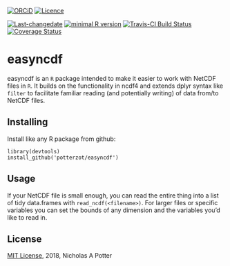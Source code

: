 <!-- README.md is generated from README.Rmd. Please edit that file -->
[![ORCiD](https://img.shields.io/badge/ORCiD-0000--0002--3410--3732-green.svg)](http://orcid.org/0000-0002-3410-3732)
[![Licence](https://img.shields.io/github/license/mashape/apistatus.svg)](http://choosealicense.com/licenses/mit/)

[![Last-changedate](https://img.shields.io/badge/last%20change-2018--03--26-brightgreen.svg)](https://github.com/potterzot/easyncdf/commits/master)
[![minimal R
version](https://img.shields.io/badge/R%3E%3D-3.0.3-brightgreen.svg)](https://cran.r-project.org/)
[![Travis-CI Build
Status](https://travis-ci.org/potterzot/easyncdf.png?branch=master)](https://travis-ci.org/potterzot/easyncdf)
[![Coverage
Status](https://coveralls.io/repos/github/potterzot/easyncdf/badge.svg?branch=master)](https://coveralls.io/github/potterzot/easyncdf?branch=master)

easyncdf
========

easyncdf is an `R` package intended to make it easier to work with
NetCDF files in `R`. It builds on the functionality in ncdf4 and extends
dplyr syntax like `filter` to facilitate familiar reading (and
potentially writing) of data from/to NetCDF files.

Installing
----------

Install like any R package from github:

    library(devtools)
    install_github('potterzot/easyncdf')

Usage
-----

If your NetCDF file is small enough, you can read the entire thing into
a list of tidy data.frames with `read_ncdf(<filename>)`. For larger
files or specific variables you can set the bounds of any dimension and
the variables you’d like to read in.

License
-------

[MIT License](https://opensource.org/licenses/MIT), 2018, Nicholas A
Potter
